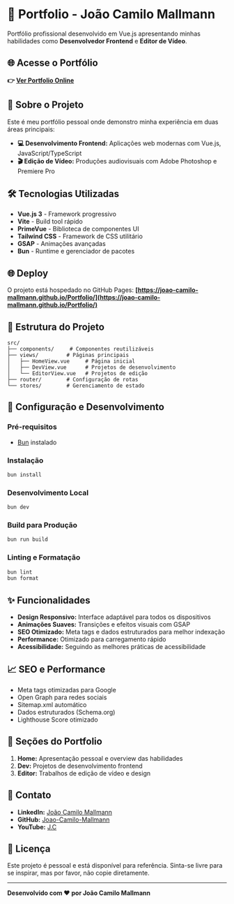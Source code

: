 # 🎨 Portfolio - João Camilo Mallmann

Portfólio profissional desenvolvido em Vue.js apresentando minhas habilidades como **Desenvolvedor Frontend** e **Editor de Vídeo**.

## 🌐 Acesse o Portfólio

**👉 [Ver Portfolio Online](https://joao-camilo-mallmann.github.io/Portfolio/)**

## 🚀 Sobre o Projeto

Este é meu portfólio pessoal onde demonstro minha experiência em duas áreas principais:

- **💻 Desenvolvimento Frontend:** Aplicações web modernas com Vue.js, JavaScript/TypeScript
- **🎬 Edição de Vídeo:** Produções audiovisuais com Adobe Photoshop e Premiere Pro

## 🛠️ Tecnologias Utilizadas

- **Vue.js 3** - Framework progressivo
- **Vite** - Build tool rápido
- **PrimeVue** - Biblioteca de componentes UI
- **Tailwind CSS** - Framework de CSS utilitário
- **GSAP** - Animações avançadas
- **Bun** - Runtime e gerenciador de pacotes

## 🌐 Deploy

O projeto está hospedado no GitHub Pages:
**[https://joao-camilo-mallmann.github.io/Portfolio/](https://joao-camilo-mallmann.github.io/Portfolio/)**

## 📁 Estrutura do Projeto

```
src/
├── components/     # Componentes reutilizáveis
├── views/         # Páginas principais
│   ├── HomeView.vue     # Página inicial
│   ├── DevView.vue      # Projetos de desenvolvimento
│   └── EditorView.vue   # Projetos de edição
├── router/        # Configuração de rotas
└── stores/        # Gerenciamento de estado
```

## 🔧 Configuração e Desenvolvimento

### Pré-requisitos

- [Bun](https://bun.sh/) instalado

### Instalação

```sh
bun install
```

### Desenvolvimento Local

```sh
bun dev
```

### Build para Produção

```sh
bun run build
```

### Linting e Formatação

```sh
bun lint
bun format
```

## ✨ Funcionalidades

- **Design Responsivo:** Interface adaptável para todos os dispositivos
- **Animações Suaves:** Transições e efeitos visuais com GSAP
- **SEO Otimizado:** Meta tags e dados estruturados para melhor indexação
- **Performance:** Otimizado para carregamento rápido
- **Acessibilidade:** Seguindo as melhores práticas de acessibilidade

## 📈 SEO e Performance

- Meta tags otimizadas para Google
- Open Graph para redes sociais
- Sitemap.xml automático
- Dados estruturados (Schema.org)
- Lighthouse Score otimizado

## 🎯 Seções do Portfolio

1. **Home:** Apresentação pessoal e overview das habilidades
2. **Dev:** Projetos de desenvolvimento frontend
3. **Editor:** Trabalhos de edição de vídeo e design

## 📱 Contato

- **LinkedIn:** [João Camilo Mallmann](https://www.linkedin.com/in/joão-camilo-mallmann/)
- **GitHub:** [Joao-Camilo-Mallmann](https://github.com/Joao-Camilo-Mallmann)
- **YouTube:** [J.C](https://www.youtube.com/@J.C-12)

## 📄 Licença

Este projeto é pessoal e está disponível para referência. Sinta-se livre para se inspirar, mas por favor, não copie diretamente.

---

**Desenvolvido com ❤️ por João Camilo Mallmann**
